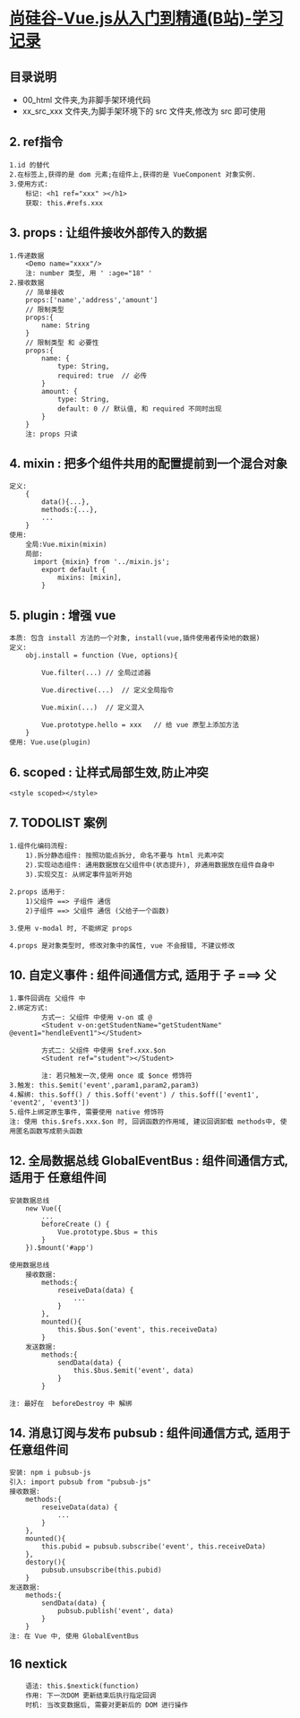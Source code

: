 # [尚硅谷-Vue.js从入门到精通(B站)-学习记录](https://www.bilibili.com/video/BV1Zy4y1K7SH/?spm_id_from=333.999.0.0&vd_source=8eab7402e9d77f02c15aaa5314543110)

## 目录说明

* 00_html 文件夹,为非脚手架环境代码
* xx_src_xxx 文件夹,为脚手架环境下的 src 文件夹,修改为 src 即可使用

## 2. ref指令

    1.id 的替代
    2.在标签上,获得的是 dom 元素;在组件上,获得的是 VueComponent 对象实例.
    3.使用方式:
        标记: <h1 ref="xxx" ></h1>
        获取: this.#refs.xxx

## 3. props : 让组件接收外部传入的数据

    1.传递数据
        <Demo name="xxxx"/>
        注: number 类型, 用 ' :age="18" '
    2.接收数据
        // 简单接收
        props:['name','address','amount'] 
        // 限制类型
        props:{
            name: String
        }
        // 限制类型 和 必要性
        props:{
            name: {
                type: String,
                required: true  // 必传
            }
            amount: {
                type: String,
                default: 0 // 默认值, 和 required 不同时出现
            }
        }
        注: props 只读

## 4. mixin : 把多个组件共用的配置提前到一个混合对象

    定义:
        {
            data(){...},
            methods:{...},
            ...
        }
    使用:
        全局:Vue.mixin(mixin)
        局部:
          import {mixin} from '../mixin.js';
            export default {
                mixins: [mixin],
            }

## 5. plugin : 增强 vue

    本质: 包含 install 方法的一个对象, install(vue,插件使用者传染地的数据)
    定义:
        obj.install = function (Vue, options){
           
            Vue.filter(...) // 全局过滤器
            
            Vue.directive(...)  // 定义全局指令
            
            Vue.mixin(...)  // 定义混入
            
            Vue.prototype.hello = xxx   // 给 vue 原型上添加方法
        }
    使用: Vue.use(plugin)

## 6. scoped : 让样式局部生效,防止冲突

    <style scoped></style>

## 7. TODOLIST 案例

    1.组件化编码流程:
        1).拆分静态组件: 按照功能点拆分, 命名不要与 html 元素冲突
        2).实现动态组件: 通用数据放在父组件中(状态提升), 非通用数据放在组件自身中
        3).实现交互: 从绑定事件监听开始

    2.props 适用于:
        1)父组件 ==> 子组件 通信
        2)子组件 ==> 父组件 通信 (父给子一个函数)

    3.使用 v-modal 时, 不能绑定 props
    
    4.props 是对象类型时, 修改对象中的属性, vue 不会报错, 不建议修改

## 10. 自定义事件 : 组件间通信方式, 适用于 子 ===> 父

    1.事件回调在 父组件 中
    2.绑定方式: 
            方式一: 父组件 中使用 v-on 或 @
            <Student v-on:getStudentName="getStudentName" @event1="hendleEvent1"></Student>

            方式二: 父组件 中使用 $ref.xxx.$on
            <Student ref="student"></Student>

            注: 若只触发一次,使用 once 或 $once 修饰符
    3.触发: this.$emit('event',param1,param2,param3)
    4.解绑: this.$off() / this.$off('event') / this.$off(['event1', 'event2', 'event3'])
    5.组件上绑定原生事件, 需要使用 native 修饰符
    注: 使用 this.$refs.xxx.$on 时, 回调函数的作用域, 建议回调卸载 methods中, 使用匿名函数写成箭头函数

## 12. 全局数据总线 GlobalEventBus : 组件间通信方式, 适用于 任意组件间

    安装数据总线
        new Vue({
            ...
            beforeCreate () {
                Vue.prototype.$bus = this
            }
        }).$mount('#app')
    
    使用数据总线
        接收数据:
            methods:{
                reseiveData(data) {
                    ...
                }
            },
            mounted(){
                this.$bus.$on('event', this.receiveData)
            }
        发送数据: 
            methods:{
                sendData(data) {
                    this.$bus.$emit('event', data)
                }
            }
    
    注: 最好在  beforeDestroy 中 解绑

## 14. 消息订阅与发布 pubsub : 组件间通信方式, 适用于 任意组件间

    安装: npm i pubsub-js
    引入: import pubsub from "pubsub-js"
    接收数据:
        methods:{
            reseiveData(data) {
                ...
            }
        },
        mounted(){
            this.pubid = pubsub.subscribe('event', this.receiveData)
        },
        destory(){
            pubsub.unsubscribe(this.pubid)
        }
    发送数据: 
        methods:{
            sendData(data) {
                pubsub.publish('event', data)
            }
        }
    注: 在 Vue 中, 使用 GlobalEventBus

## 16 nextick

        语法: this.$nextick(function)
        作用: 下一次DOM 更新结束后执行指定回调
        时机: 当改变数据后, 需要对更新后的 DOM 进行操作
